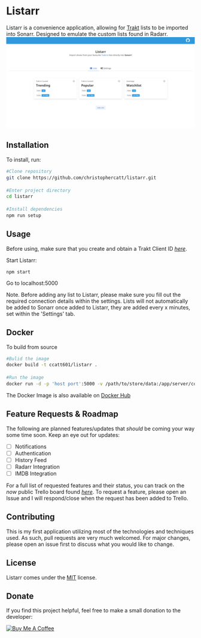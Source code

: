# Listarr

Listarr is a convenience application, allowing for [Trakt](trakt.tv) lists to be imported into Sonarr. Designed to emulate the custom lists found in Radarr.
![Image of Listarr Homescreen](https://github.com/christophercatt/listarr/blob/master/homescreen.png?raw=true)

## Installation

To install, run:

```bash
#Clone repository
git clone https://github.com/christophercatt/listarr.git

#Enter project directory
cd listarr

#Install dependencies
npm run setup
```

## Usage

Before using, make sure that you create and obtain a Trakt Client ID [_here_](https://trakt.tv/oauth/applications/new).

Start Listarr:

```
npm start
```

Go to localhost:5000

Note. Before adding any list to Listarr, please make sure you fill out the required connection details within the settings. Lists will not automatically be added to Sonarr once added to Listarr, they are added every x minutes, set within the 'Settings' tab.

## Docker

To build from source

```bash
#Bulid the image
docker build -t ccatt601/listarr .

#Run the image
docker run -d -p 'host port':5000 -v /path/to/store/data:/app/server/config/ ccatt601/listarr
```

The Docker Image is also available on [Docker Hub](https://hub.docker.com/repository/docker/ccatt601/listarr)

## Feature Requests & Roadmap

The following are planned features/updates that _should_ be coming your way some time soon. Keep an eye out for updates:

- [ ] Notifications
- [ ] Authentication
- [ ] History Feed
- [ ] Radarr Integration
- [ ] IMDB Integration

For a full list of requested features and their status, you can track on the _now_ public Trello board found [_here_](https://trello.com/b/sLWoaEgx). To request a feature, please open an Issue and I will respond/close when the request has been added to Trello.

## Contributing

This is my first application utilizing most of the technologies and techniques used. As such, pull requests are very much welcomed. For major changes, please open an issue first to discuss what you would like to change.

## License

Listarr comes under the [MIT](https://choosealicense.com/licenses/mit/) license.

## Donate

If you find this project helpful, feel free to make a small donation to the developer:

[![Buy Me A Coffee](https://cdn.buymeacoffee.com/buttons/default-blue.png)](https://www.buymeacoffee.com/christophercatt)
